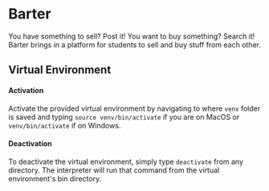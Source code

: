 # Barter
You have something to sell? Post it! You want to buy something? Search it! Barter brings in a platform for students to sell and buy stuff from each other.

## Virtual Environment

#### Activation
Activate the provided virtual environment by navigating to where `venv` folder is saved and typing `source venv/bin/activate` if you are on MacOS or `venv/bin/activate` if on Windows.

#### Deactivation
To deactivate the virtual environment, simply type `deactivate` from any directory. The interpreter will run that command from the virtual environment's bin directory.
